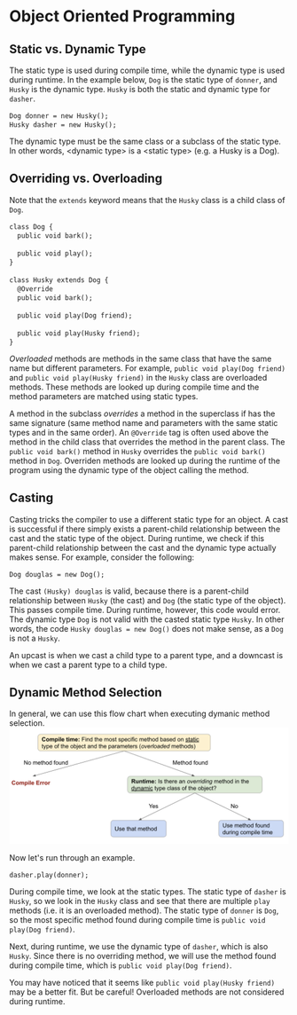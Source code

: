 # Object Oriented Programming 

## Static vs. Dynamic Type
The static type is used during compile time, while the dynamic type is used during runtime. In the example below, `Dog` is the static type of `donner`, and `Husky` is the dynamic type. `Husky` is both the static and dynamic type for `dasher`. 
```
Dog donner = new Husky();
Husky dasher = new Husky();
```
The dynamic type must be the same class or a subclass of the static type. In other words, \<dynamic type\> is a \<static type\> (e.g. a Husky is a Dog). 

## Overriding vs. Overloading 
Note that the `extends` keyword means that the `Husky` class is a child class of `Dog`. 
```
class Dog {
  public void bark();
  
  public void play();
}

class Husky extends Dog {
  @Override
  public void bark();
  
  public void play(Dog friend);
  
  public void play(Husky friend);
}
```
_Overloaded_ methods are methods in the same class that have the same name but different parameters. For example, `public void play(Dog friend)` and `public void play(Husky friend)` in the `Husky` class are overloaded methods. These methods are looked up during compile time and the method parameters are matched using static types. 

A method in the subclass _overrides_ a method in the superclass if has the same signature (same method name and parameters with the same static types and in the same order). An `@Override` tag is often used above the method in the child class that overrides the method in the parent class. The `public void bark()` method in `Husky` overrides the `public void bark()` method in `Dog`. Overriden methods are looked up during the runtime of the program using the dynamic type of the object calling the method. 

## Casting
Casting tricks the compiler to use a different static type for an object. A cast is successful if there simply exists a parent-child relationship between the cast and the static type of the object. During runtime, we check if this parent-child relationship between the cast and the dynamic type actually makes sense. For example, consider the following:
```
Dog douglas = new Dog();
```
The cast `(Husky) douglas` is valid, because there is a parent-child relationship between `Husky` (the cast) and `Dog` (the static type of the object). This passes compile time. During runtime, however, this code would error. The dynamic type `Dog` is not valid with the casted static type `Husky`. In other words, the code `Husky douglas = new Dog()` does not make sense, as a `Dog` is not a `Husky`. 

An upcast is when we cast a child type to a parent type, and a downcast is when we cast a parent type to a child type. 

## Dynamic Method Selection
In general, we can use this flow chart when executing dymanic method selection. 
![Dynamic method selection flow chart](imgs/dynamic-method-selection.png)

Now let's run through an example.
```
dasher.play(donner);
```
During compile time, we look at the static types. The static type of `dasher` is `Husky`, so we look in the `Husky` class and see that there are multiple `play` methods (i.e. it is an overloaded method). The static type of `donner` is `Dog`, so the most specific method found during compile time is `public void play(Dog friend)`. 

Next, during runtime, we use the dynamic type of `dasher`, which is also `Husky`. Since there is no overriding method, we will use the method found during compile time, which is `public void play(Dog friend)`.

You may have noticed that it seems like `public void play(Husky friend)` may be a better fit. But be careful! Overloaded methods are not considered during runtime. 
